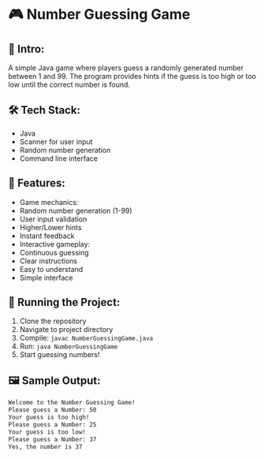 # 🎮 Number Guessing Game

## 🎯 Intro:
A simple Java game where players guess a randomly generated number between 1 and 99. The program provides hints if the guess is too high or too low until the correct number is found.

## 🛠️ Tech Stack:
* Java
* Scanner for user input
* Random number generation
* Command line interface

## 💫 Features:
* Game mechanics:
* Random number generation (1-99)
* User input validation
* Higher/Lower hints
* Instant feedback
* Interactive gameplay:
* Continuous guessing
* Clear instructions
* Easy to understand
* Simple interface

## 🚀 Running the Project:
1. Clone the repository
2. Navigate to project directory
3. Compile: `javac NumberGuessingGame.java`
4. Run: `java NumberGuessingGame`
5. Start guessing numbers!

## 🖼️ Sample Output:
```bash
Welcome to the Number Guessing Game!
Please guess a Number: 50
Your guess is too high!
Please guess a Number: 25
Your guess is too low!
Please guess a Number: 37
Yes, the number is 37